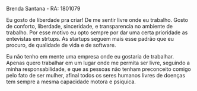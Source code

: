 Brenda Santana - RA: 1801079

Eu gosto de liberdade pra criar! De me sentir livre onde eu trabalho.
Gosto de conforto, liberdade, sinceridade, e transparencia no ambiente de trabalho.
Por esse motivo eu opto sempre por dar uma certa prioridade as entevistas em strtups.
As startups seguem mais esse padrão que eu procuro, de qualidade de vida e de software.

Eu não tenho em mente uma empresa onde eu gostaria de trabalhar. 
Apenas quero trabalhar em um lugar onde me permita ser livre, seguindo a minha responsabilidade,
e que as pessoas não tenham preconceito comigo pelo fato de ser mulher, afinal todos os seres humanos
livres de doenças tem sempre a mesma capacidade motora e psiquica.
